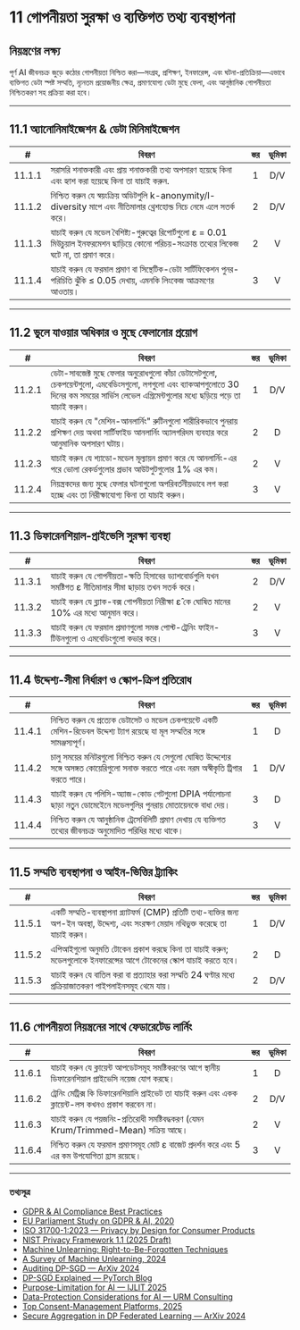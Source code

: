 # 11 গোপনীয়তা সুরক্ষা ও ব্যক্তিগত তথ্য ব্যবস্থাপনা

## নিয়ন্ত্রণের লক্ষ্য

পূর্ণ AI জীবনচক্র জুড়ে কঠোর গোপনীয়তা নিশ্চিত করা—সংগ্রহ, প্রশিক্ষণ, ইনফারেন্স, এবং ঘটনা-প্রতিক্রিয়া—এভাবে ব্যক্তিগত ডেটা স্পষ্ট সম্মতি, ন্যূনতম প্রয়োজনীয় ক্ষেত্র, প্রমাণযোগ্য ডেটা মুছে ফেলা, এবং আনুষ্ঠানিক গোপনীয়তা নিশ্চিতকরণ সহ প্রক্রিয়া করা হবে।

---

## 11.1 অ্যানোনিমাইজেশন & ডেটা মিনিমাইজেশন

|   #    | বিবরণ                                                                                                                                             | স্তর | ভূমিকা |
| :----: | ------------------------------------------------------------------------------------------------------------------------------------------------- | :--: | :----: |
| 11.1.1 | সরাসরি শনাক্তকারী এবং প্রায় শনাক্তকারী তথ্য অপসারণ হয়েছে কিনা এবং হ্যাশ করা হয়েছে কিনা তা যাচাই করুন.                                          |  1   |  D/V   |
| 11.1.2 | নিশ্চিত করুন যে স্বয়ংক্রিয় অডিটগুলি k-anonymity/l-diversity মাপে এবং নীতিমালার থ্রেশহোল্ড নিচে নেমে এলে সতর্ক করে।                              |  2   |  D/V   |
| 11.1.3 | যাচাই করুন যে মডেল বৈশিষ্ট্য-গুরুত্বের রিপোর্টগুলো ε = 0.01 মিউচুয়াল ইনফরমেশন ছাড়িয়ে কোনো পরিচয়-সংক্রান্ত তথ্যের লিকেজ ঘটে না, তা প্রমাণ করে। |  2   |   V    |
| 11.1.4 | যাচাই করুন যে ফরমাল প্রমাণ বা সিন্থেটিক-ডেটা সার্টিফিকেশন পুনর-পরিচিতি ঝুঁকি ≤ 0.05 দেখায়, এমনকি লিংকেজ আক্রমণের আওতায়।                          |  3   |   V    |

---

## 11.2 ভুলে যাওয়ার অধিকার ও মুছে ফেলানোর প্রয়োগ

|   #    | বিবরণ                                                                                                                                                                                         | স্তর | ভূমিকা |
| :----: | --------------------------------------------------------------------------------------------------------------------------------------------------------------------------------------------- | :--: | :----: |
| 11.2.1 | ডেটা-সাবজেক্ট মুছে ফেলার অনুরোধগুলো কাঁচা ডেটাসেটগুলো, চেকপয়েন্টগুলো, এমবেডিংসগুলো, লগগুলো এবং ব্যাকআপগুলোতে 30 দিনের কম সময়ের সার্ভিস লেভেল এগ্রিমেন্টগুলোর মধ্যে ছড়িয়ে পড়ে তা যাচাই করুন। |  1   |  D/V   |
| 11.2.2 | যাচাই করুন যে "মেশিন-আনলার্নিং" রুটিনগুলো শারীরিকভাবে পুনরায় প্রশিক্ষণ দেয় অথবা সার্টিফাইড আনলার্নিং অ্যালগরিদম ব্যবহার করে আনুমানিক অপসারণ ঘটায়।                                          |  2   |   D    |
| 11.2.3 | যাচাই করুন যে শ্যাডো-মডেল মূল্যায়ন প্রমাণ করে যে আনলার্নিং-এর পরে ভোলা রেকর্ডগুলোর প্রভাব আউটপুটগুলোর 1% এর কম।                                                                              |  2   |   V    |
| 11.2.4 | নিয়ন্ত্রকদের জন্য মুছে ফেলার ঘটনাগুলো অপরিবর্তনীয়ভাবে লগ করা হচ্ছে এবং তা নিরীক্ষাযোগ্য কিনা তা যাচাই করুন।                                                                                 |  3   |   V    |

---

## 11.3 ডিফারেনশিয়াল-প্রাইভেসি সুরক্ষা ব্যবস্থা

|   #    | বিবরণ                                                                                                     | স্তর | ভূমিকা |
| :----: | --------------------------------------------------------------------------------------------------------- | :--: | :----: |
| 11.3.1 | যাচাই করুন যে গোপনীয়তা-ক্ষতি হিসাবের ড্যাশবোর্ডগুলি যখন সমষ্টিগত ε নীতিমালার সীমা ছাড়ায় তখন সতর্ক করে। |  2   |  D/V   |
| 11.3.2 | যাচাই করুন যে ব্ল্যাক-বক্স গোপনীয়তা নিরীক্ষা ε̂ কে ঘোষিত মানের 10% এর মধ্যে আনুমান করে।                  |  2   |   V    |
| 11.3.3 | যাচাই করুন যে ফরমাল প্রমাণগুলো সমস্ত পোস্ট-ট্রেনিং ফাইন-টিউনগুলো ও এমবেডিংগুলো কভার করে।                  |  3   |   V    |

---

## 11.4 উদ্দেশ্য-সীমা নির্ধারণ ও স্কোপ-ক্রিপ প্রতিরোধ

|   #    | বিবরণ                                                                                                                                        | স্তর | ভূমিকা |
| :----: | -------------------------------------------------------------------------------------------------------------------------------------------- | :--: | :----: |
| 11.4.1 | নিশ্চিত করুন যে প্রত্যেক ডেটাসেট ও মডেল চেকপয়েন্টে একটি মেশিন-রিডেবল উদ্দেশ্য ট্যাগ রয়েছে যা মূল সম্মতির সঙ্গে সামঞ্জস্যপূর্ণ।             |  1   |   D    |
| 11.4.2 | চালু সময়ের মনিটরগুলো নিশ্চিত করুন যে সেগুলো ঘোষিত উদ্দেশ্যের সঙ্গে অসঙ্গত কোয়েরিগুলো সনাক্ত করতে পারে এবং নরম অস্বীকৃতি ট্রিগার করতে পারে। |  1   |  D/V   |
| 11.4.3 | যাচাই করুন যে পলিসি-অ্যাজ-কোড গেটগুলো DPIA পর্যালোচনা ছাড়া নতুন ডোমেইেনে মডেলগুলির পুনরায় মোতায়েনকে বাধা দেয়।                            |  3   |   D    |
| 11.4.4 | নিশ্চিত করুন যে আনুষ্ঠানিক ট্রেসেবিলিটি প্রমাণ দেখায় যে ব্যক্তিগত তথ্যের জীবনচক্র অনুমোদিত পরিধির মধ্যে থাকে।                               |  3   |   V    |

---

## 11.5 সম্মতি ব্যবস্থাপনা ও আইন-ভিত্তির ট্র্যাকিং

|   #    | বিবরণ                                                                                                                                         | স্তর | ভূমিকা |
| :----: | --------------------------------------------------------------------------------------------------------------------------------------------- | :--: | :----: |
| 11.5.1 | একটি সম্মতি-ব্যবস্থাপনা প্ল্যাটফর্ম (CMP) প্রতিটি তথ্য-ব্যক্তির জন্য অপ-ইন অবস্থা, উদ্দেশ্য, এবং সংরক্ষণ মেয়াদ নথিভুক্ত করেছে তা যাচাই করুন। |  1   |  D/V   |
| 11.5.2 | এপিআইগুলো অনুমতি টোকেন প্রকাশ করছে কিনা তা যাচাই করুন; মডেলগুলোকে ইনফারেন্সের আগে টোকেনের স্কোপ যাচাই করতে হবে।                               |  2   |   D    |
| 11.5.3 | যাচাই করুন যে বাতিল করা বা প্রত্যাহার করা সম্মতি 24 ঘণ্টার মধ্যে প্রক্রিয়াজাতকরণ পাইপলাইনসমূহ থেমে যায়।                                     |  2   |  D/V   |

---

## 11.6 গোপনীয়তা নিয়ন্ত্রনের সাথে ফেডারেটেড লার্নিং

|   #    | বিবরণ                                                                                                | স্তর | ভূমিকা |
| :----: | ---------------------------------------------------------------------------------------------------- | :--: | :----: |
| 11.6.1 | যাচাই করুন যে ক্লায়েন্ট আপডেটসমূহ সমষ্টিকরণের আগে স্থানীয় ডিফারেনশিয়াল প্রাইভেসি নয়েজ যোগ করছে।   |  1   |   D    |
| 11.6.2 | ট্রেনিং মেট্রিক্স কি ডিফারেনশিয়ালি প্রাইভেট তা যাচাই করুন এবং একক ক্লায়েন্ট-লস কখনও প্রকাশ করবেন না। |  2   |  D/V   |
| 11.6.3 | যাচাই করুন যে পয়জনিং-প্রতিরোধী সমষ্টিবদ্ধকরণ (যেমন Krum/Trimmed-Mean) সক্রিয় আছে।                   |  2   |   V    |
| 11.6.4 | নিশ্চিত করুন যে ফরমাল প্রমাণসমূহ মোট ε বাজেট প্রদর্শন করে এবং 5 এর কম উপযোগিতা হ্রাস রয়েছে।         |  3   |   V    |

---

### তথ্যসূত্র

* [GDPR & AI Compliance Best Practices](https://www.exabeam.com/explainers/gdpr-compliance/the-intersection-of-gdpr-and-ai-and-6-compliance-best-practices/)
* [EU Parliament Study on GDPR & AI, 2020](https://www.europarl.europa.eu/RegData/etudes/STUD/2020/641530/EPRS_STU%282020%29641530_EN.pdf)
* [ISO 31700-1:2023 — Privacy by Design for Consumer Products](https://www.iso.org/standard/84977.html)
* [NIST Privacy Framework 1.1 (2025 Draft)](https://www.nist.gov/privacy-framework)
* [Machine Unlearning: Right-to-Be-Forgotten Techniques](https://www.kaggle.com/code/tamlhp/machine-unlearning-the-right-to-be-forgotten)
* [A Survey of Machine Unlearning, 2024](https://arxiv.org/html/2209.02299v6)
* [Auditing DP-SGD — ArXiv 2024](https://arxiv.org/html/2405.14106v4)
* [DP-SGD Explained — PyTorch Blog](https://medium.com/pytorch/differential-privacy-series-part-1-dp-sgd-algorithm-explained-12512c3959a3)
* [Purpose-Limitation for AI — IJLIT 2025](https://academic.oup.com/ijlit/article/doi/10.1093/ijlit/eaaf003/8121663)
* [Data-Protection Considerations for AI — URM Consulting](https://www.urmconsulting.com/blog/data-protection-considerations-for-artificial-intelligence-ai)
* [Top Consent-Management Platforms, 2025](https://www.enzuzo.com/blog/best-consent-management-platforms)
* [Secure Aggregation in DP Federated Learning — ArXiv 2024](https://arxiv.org/abs/2407.19286)

